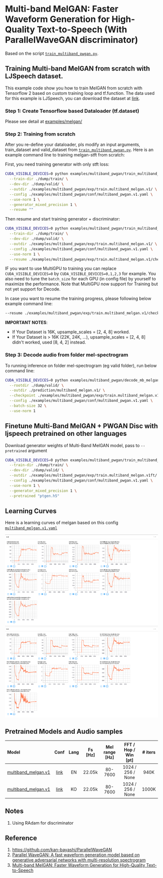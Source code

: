 # Multi-band MelGAN: Faster Waveform Generation for High-Quality Text-to-Speech (With ParallelWaveGAN discriminator)
Based on the script [`train_multiband_pwgan.py`](https://github.com/dathudeptrai/TensorflowTTS/tree/master/examples/multiband_pwgan/train_multiband_pwgan.py).

## Training Multi-band MelGAN from scratch with LJSpeech dataset.
This example code show you how to train MelGAN from scratch with Tensorflow 2 based on custom training loop and tf.function. The data used for this example is LJSpeech, you can download the dataset at  [link](https://keithito.com/LJ-Speech-Dataset/).

### Step 1: Create Tensorflow based Dataloader (tf.dataset)
Please see detail at [examples/melgan/](https://github.com/dathudeptrai/TensorflowTTS/tree/master/examples/melgan#step-1-create-tensorflow-based-dataloader-tfdataset)

### Step 2: Training from scratch
After you re-define your dataloader, pls modify an input arguments, train_dataset and valid_dataset from [`train_multiband_pwgan.py`](https://github.com/dathudeptrai/TensorflowTTS/tree/master/examples/multiband_pwgan/train_multiband_pwgan.py). Here is an example command line to training melgan-stft from scratch:

First, you need training generator with only stft loss: 

```bash
CUDA_VISIBLE_DEVICES=0 python examples/multiband_pwgan/train_multiband_pwgan.py \
  --train-dir ./dump/train/ \
  --dev-dir ./dump/valid/ \
  --outdir ./examples/multiband_pwgan/exp/train.multiband_melgan.v1/ \
  --config ./examples/multiband_pwgan/conf/multiband_pwgan.v1.yaml \
  --use-norm 1 \
  --generator_mixed_precision 1 \
  --resume ""
```

Then resume and start training generator + discriminator:

```bash
CUDA_VISIBLE_DEVICES=0 python examples/multiband_pwgan/train_multiband_pwgan.py \
  --train-dir ./dump/train/ \
  --dev-dir ./dump/valid/ \
  --outdir ./examples/multiband_pwgan/exp/train.multiband_melgan.v1/ \
  --config ./examples/multiband_pwgan/conf/multiband_pwgan.v1.yaml \
  --use-norm 1 \
  --resume ./examples/multiband_pwgan/exp/train.multiband_melgan.v1/checkpoints/ckpt-200000
```

IF you want to use MultiGPU to training you can replace `CUDA_VISIBLE_DEVICES=0` by `CUDA_VISIBLE_DEVICES=0,1,2,3` for example. You also need to tune the `batch_size` for each GPU (in config file) by yourself to maximize the performance. Note that MultiGPU now support for Training but not yet support for Decode. 

In case you want to resume the training progress, please following below example command line:

```bash
--resume ./examples/multiband_pwgan/exp/train.multiband_melgan.v1/checkpoints/ckpt-100000
```

**IMPORTANT NOTES**:

- If Your Dataset is 16K, upsample_scales = [2, 4, 8] worked.
- If Your Dataset is > 16K (22K, 24K, ...), upsample_scales = [2, 4, 8] didn't worked, used [8, 4, 2] instead.

### Step 3: Decode audio from folder mel-spectrogram
To running inference on folder mel-spectrogram (eg valid folder), run below command line:

```bash
CUDA_VISIBLE_DEVICES=0 python examples/multiband_pwgan/decode_mb_melgan.py \
  --rootdir ./dump/valid/ \
  --outdir ./prediction/multiband_melgan.v1/ \
  --checkpoint ./examples/multiband_pwgan/exp/train.multiband_melgan.v1/checkpoints/generator-940000.h5 \
  --config ./examples/multiband_pwgan/conf/multiband_pwgan.v1.yaml \
  --batch-size 32 \
  --use-norm 1
```

## Finetune Multi-Band MelGAN + PWGAN Disc with ljspeech pretrained on other languages
Download generator weights of Multi-Band MelGAN model, pass to `--pretrained` argument

```bash
CUDA_VISIBLE_DEVICES=0 python examples/multiband_pwgan/train_multiband_pwgan.py \
  --train-dir ./dump/train/ \
  --dev-dir ./dump/valid/ \
  --outdir ./examples/multiband_pwgan/exp/train.multiband_melgan.v1ft/ \
  --config ./examples/multiband_pwgan/conf/multiband_pwgan.v1.yaml \
  --use-norm 1 \
  --generator_mixed_precision 1 \
  --pretrained "ptgen.h5"
```
## Learning Curves
Here is a learning curves of melgan based on this config [`multiband_melgan.v1.yaml`](https://github.com/dathudeptrai/TensorflowTTS/tree/master/examples/multiband_pwgan/conf/multiband_pwgan.v1.yaml)

<img src="fig/eval.png" height="300" width="850">

<img src="fig/train.png" height="300" width="850">

## Pretrained Models and Audio samples
| Model                                                                                                          | Conf                                                                                                                        | Lang  | Fs [Hz] | Mel range [Hz] | FFT / Hop / Win [pt] | # iters |
| :------                                                                                                        | :---:                                                                                                                       | :---: | :----:  | :--------:     | :---------------:    | :-----: |
| [multiband_melgan.v1](https://drive.google.com/drive/folders/1Hg82YnPbX6dfF7DxVs4c96RBaiFbh-cT?usp=sharing)             | [link](https://github.com/tensorspeech/TensorFlowTTS/tree/master/examples/multiband_pwgan/conf/multiband_pwgan.v1.yaml)          | EN    | 22.05k  | 80-7600        | 1024 / 256 / None    | 940K    |
| [multiband_melgan.v1](https://drive.google.com/drive/folders/199XCXER51PWf_VzUpOwxfY_8XDfeXuZl?usp=sharing)             | [link](https://github.com/dathudeptrai/TensorflowTTS/tree/master/examples/multiband_pwgan/conf/multiband_pwgan.v1.yaml)          | KO    | 22.05k  | 80-7600        | 1024 / 256 / None    | 1000K    |

## Notes
1. Using RAdam for discriminator

## Reference

1. https://github.com/kan-bayashi/ParallelWaveGAN
2. [Parallel WaveGAN: A fast waveform generation model based on generative adversarial networks with multi-resolution spectrogram](https://arxiv.org/abs/1910.11480)
3. [Multi-band MelGAN: Faster Waveform Generation for High-Quality Text-to-Speech](https://arxiv.org/abs/2005.05106)
